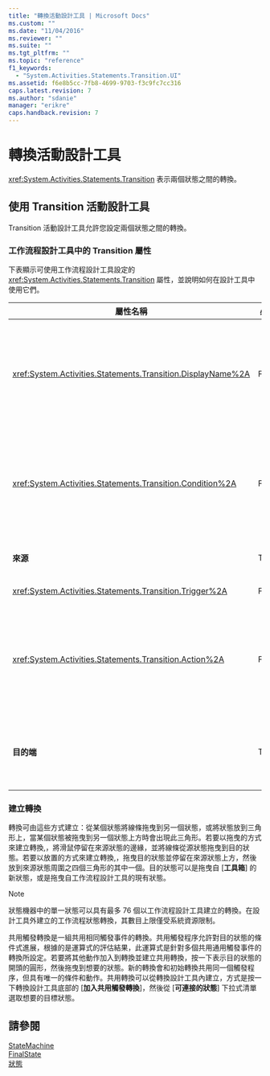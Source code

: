 ```yaml
---
title: "轉換活動設計工具 | Microsoft Docs"
ms.custom: ""
ms.date: "11/04/2016"
ms.reviewer: ""
ms.suite: ""
ms.tgt_pltfrm: ""
ms.topic: "reference"
f1_keywords: 
  - "System.Activities.Statements.Transition.UI"
ms.assetid: f6e8b5cc-7fb8-4699-9703-f3c9fc7cc316
caps.latest.revision: 7
ms.author: "sdanie"
manager: "erikre"
caps.handback.revision: 7
---
```

# 轉換活動設計工具
<xref:System.Activities.Statements.Transition> 表示兩個狀態之間的轉換。  
  
## 使用 Transition 活動設計工具  
 Transition 活動設計工具允許您設定兩個狀態之間的轉換。  
  
### 工作流程設計工具中的 Transition 屬性  
 下表顯示可使用工作流程設計工具設定的 <xref:System.Activities.Statements.Transition> 屬性，並說明如何在設計工具中使用它們。  
  
|屬性名稱|必要|使用方式|  
|----------|--------|----------|  
|<xref:System.Activities.Statements.Transition.DisplayName%2A>|False|指定 <xref:System.Activities.Statements.Transition> 活動設計工具的易記名稱。預設值為 **T1**。這個值可以在這些位置進行編輯：屬性方格、展開的轉換設計工具的標頭，以及展開的轉換設計工具內動作區段的標頭。<xref:System.Activities.Activity.DisplayName%2A> 可用於階層連結巡覽，其顯示在工作流程設計工具的頂端。<br /><br /> 雖然 <xref:System.Activities.Activity.DisplayName%2A> 並非絕對必要，但建議您盡量使用。|  
|<xref:System.Activities.Statements.Transition.Condition%2A>|False|如果存在，則指定一個運算式，其必須評估為 **True**，控制項才能傳遞給目的地狀態。這個條件可以在屬性方格和展開的轉換設計工具中編輯。共用轉換中的多個條件是以它們在轉換設計工具中的出現順序接受評估。 **Note:**  請注意，如果轉換的 <xref:System.Activities.Statements.Transition.Condition%2A>評估為 **False** \(或所有共用觸發轉換的條件皆評估為  **False**\)，則不會發生轉換，且會重新排定該狀態之所有轉換的所有觸發。由於設定條件的方式，在本教學課程中不會發生這種情況 \(我們有針對猜測是否正確的具體行動\)。|  
|**來源**|True|表示此轉換所源自的狀態。按一下來源狀態的名稱，可將設計工具檢視切換到該狀態的展開檢視。當轉換已建立且不能變更時會設定此值。|  
|<xref:System.Activities.Statements.Transition.Trigger%2A>|False|指定其完成會起始轉換的活動。若要設定此活動，從 \[**工具箱**\] 將活動拖放到轉換的 \[**Trigger**\] 區段。|  
|<xref:System.Activities.Statements.Transition.Action%2A>|False|指定觸發活動完成時和 <xref:System.Activities.Statements.Transition.Condition%2A> \(如果有的話\) 評估為 **true** 時執行的活動在來源狀態的 <xref:System.Activities.Statements.State.Exit%2A> 活動 \(如果有的話\) 執行之後，轉換到目的狀態時會執行此活動。當轉換設計工具展開時，可以從 \[**工具箱**\] 將活動拖放到轉換的 \[**Action**\] 區段來設定此值。單一轉換可以有多個動作。個別的動作可以展開和收縮，而且當轉換有多個動作時，可以按一下出現在動作上的上下箭號來加以排序。|  
|**目的端**|True|表示轉換完成之後狀態機器轉換到的狀態。這個對應至物件模型中轉換的 <xref:System.Activities.Statements.Transition.To%2A> 屬性。按一下目的狀態的名稱，可將設計工具檢視切換到該狀態的展開檢視。當轉換已建立並可用拖曳箭頭 \(其將轉換連接至設計工具中的目的狀態\) 的方式進行變更時，會設定這個值。|  
  
### 建立轉換  
 轉換可由這些方式建立：從某個狀態將線條拖曳到另一個狀態，或將狀態放到三角形上，當某個狀態被拖曳到另一個狀態上方時會出現此三角形。若要以拖曳的方式來建立轉換,，將滑鼠停留在來源狀態的邊緣，並將線條從源狀態拖曳到目的狀態。若要以放置的方式來建立轉換,，拖曳目的狀態並停留在來源狀態上方，然後放到來源狀態周圍之四個三角形的其中一個。目的狀態可以是拖曳自 \[**工具箱**\] 的新狀態，或是拖曳自工作流程設計工具的現有狀態。  
  
> [!NOTE]
>  狀態機器中的單一狀態可以具有最多 76 個以工作流程設計工具建立的轉換。在設計工具外建立的工作流程狀態轉換，其數目上限僅受系統資源限制。  
  
 共用觸發轉換是一組共用相同觸發事件的轉換。共用觸發程序允許對目的狀態的條件式進展，根據的是運算式的評估結果，此運算式是針對多個共用通用觸發事件的轉換所設定。若要將其他動作加入到轉換並建立共用轉換，按一下表示目的狀態的開頭的圓形，然後拖曳到想要的狀態。新的轉換會和初始轉換共用同一個觸發程序，但具有唯一的條件和動作。共用轉換可以從轉換設計工具內建立，方式是按一下轉換設計工具底部的 \[**加入共用觸發轉換**\]，然後從 \[**可連接的狀態**\] 下拉式清單選取想要的目標狀態。  
  
## 請參閱  
 [StateMachine](../workflow-designer/statemachine-activity-designer.md)   
 [FinalState](../workflow-designer/finalstate-activity-designer.md)   
 [狀態](../workflow-designer/state-activity-designer.md)